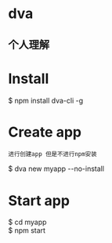 ﻿# dva
个人理解
-------------
# Install
    
$ npm install dva-cli -g

# Create app  
    进行创建app 但是不进行npm安装
$ dva new myapp --no-install

# Start app 
$ cd myapp<br />
$ npm start







